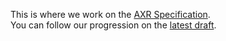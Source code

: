 This is where we work on the [AXR Specification](http://axr.vg/spec/).  
You can follow our progression on the [latest draft](http://spec.axr.vg/specification.html).